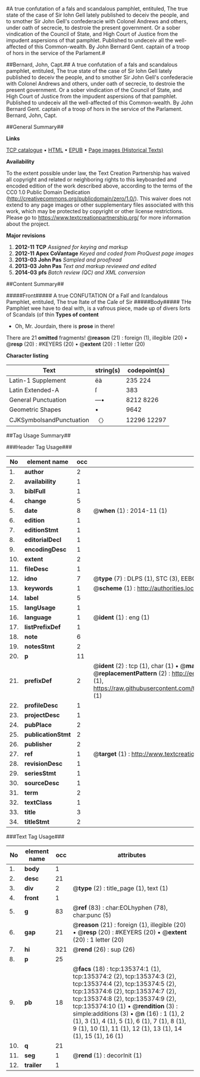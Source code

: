 #A true confutation of a fals and scandalous pamphlet, entituled, The true state of the case of Sir Iohn Gell lately published to deceiv the people, and to smother Sir John Gell's confederacie with Colonel Andrews and others, under oath of secrecie, to destroie the present government. Or a sober vindication of the Council of State, and High Court of Justice from the impudent aspersions of that pamphlet. Published to undeceiv all the well-affected of this Common-wealth. By John Bernard Gent. captain of a troop of hors in the service of the Parlament.#

##Bernard, John, Capt.##
A true confutation of a fals and scandalous pamphlet, entituled, The true state of the case of Sir Iohn Gell lately published to deceiv the people, and to smother Sir John Gell's confederacie with Colonel Andrews and others, under oath of secrecie, to destroie the present government. Or a sober vindication of the Council of State, and High Court of Justice from the impudent aspersions of that pamphlet. Published to undeceiv all the well-affected of this Common-wealth. By John Bernard Gent. captain of a troop of hors in the service of the Parlament.
Bernard, John, Capt.

##General Summary##

**Links**

[TCP catalogue](http://www.ota.ox.ac.uk/tcp/)  • 
[HTML](http://tei.it.ox.ac.uk/tcp/Texts-HTML/free/A76/A76441.html)  • 
[EPUB](http://tei.it.ox.ac.uk/tcp/Texts-EPUB/free/A76/A76441.epub) • 
[Page images (Historical Texts)](https://historicaltexts.jisc.ac.uk/eebo-99899984e)

**Availability**

To the extent possible under law, the Text Creation Partnership has waived all copyright and related or neighboring rights to this keyboarded and encoded edition of the work described above, according to the terms of the CC0 1.0 Public Domain Dedication (http://creativecommons.org/publicdomain/zero/1.0/). This waiver does not extend to any page images or other supplementary files associated with this work, which may be protected by copyright or other license restrictions. Please go to https://www.textcreationpartnership.org/ for more information about the project.

**Major revisions**

1. __2012-11__ __TCP__ *Assigned for keying and markup*
1. __2012-11__ __Apex CoVantage__ *Keyed and coded from ProQuest page images*
1. __2013-03__ __John Pas__ *Sampled and proofread*
1. __2013-03__ __John Pas__ *Text and markup reviewed and edited*
1. __2014-03__ __pfs__ *Batch review (QC) and XML conversion*

##Content Summary##

#####Front#####
 A true CONFUTATION Of a Falſ and ſcandalous Pamphlet, entituled, The true ſtate of the Caſe of Sir 
#####Body#####
THe Pamphlet wee have to deal with, is a vafrous piece, made up of divers ſorts of Scandals (of thin
**Types of content**

  * Oh, Mr. Jourdain, there is **prose** in there!

There are 21 **omitted** fragments! 
 @__reason__ (21) : foreign (1), illegible (20)  •  @__resp__ (20) : #KEYERS (20)  •  @__extent__ (20) : 1 letter (20)

**Character listing**


|Text|string(s)|codepoint(s)|
|---|---|---|
|Latin-1 Supplement|ëà|235 224|
|Latin Extended-A|ſ|383|
|General Punctuation|—•|8212 8226|
|Geometric Shapes|▪|9642|
|CJKSymbolsandPunctuation|〈〉|12296 12297|

##Tag Usage Summary##

###Header Tag Usage###

|No|element name|occ|attributes|
|---|---|---|---|
|1.|__author__|2||
|2.|__availability__|1||
|3.|__biblFull__|1||
|4.|__change__|5||
|5.|__date__|8| @__when__ (1) : 2014-11 (1)|
|6.|__edition__|1||
|7.|__editionStmt__|1||
|8.|__editorialDecl__|1||
|9.|__encodingDesc__|1||
|10.|__extent__|2||
|11.|__fileDesc__|1||
|12.|__idno__|7| @__type__ (7) : DLPS (1), STC (3), EEBO-CITATION (1), PROQUEST (1), VID (1)|
|13.|__keywords__|1| @__scheme__ (1) : http://authorities.loc.gov/ (1)|
|14.|__label__|5||
|15.|__langUsage__|1||
|16.|__language__|1| @__ident__ (1) : eng (1)|
|17.|__listPrefixDef__|1||
|18.|__note__|6||
|19.|__notesStmt__|2||
|20.|__p__|11||
|21.|__prefixDef__|2| @__ident__ (2) : tcp (1), char (1)  •  @__matchPattern__ (2) : ([0-9\-]+):([0-9IVX]+) (1), (.+) (1)  •  @__replacementPattern__ (2) : http://eebo.chadwyck.com/downloadtiff?vid=$1&page=$2 (1), https://raw.githubusercontent.com/textcreationpartnership/Texts/master/tcpchars.xml#$1 (1)|
|22.|__profileDesc__|1||
|23.|__projectDesc__|1||
|24.|__pubPlace__|2||
|25.|__publicationStmt__|2||
|26.|__publisher__|2||
|27.|__ref__|1| @__target__ (1) : http://www.textcreationpartnership.org/docs/. (1)|
|28.|__revisionDesc__|1||
|29.|__seriesStmt__|1||
|30.|__sourceDesc__|1||
|31.|__term__|2||
|32.|__textClass__|1||
|33.|__title__|3||
|34.|__titleStmt__|2||


###Text Tag Usage###

|No|element name|occ|attributes|
|---|---|---|---|
|1.|__body__|1||
|2.|__desc__|21||
|3.|__div__|2| @__type__ (2) : title_page (1), text (1)|
|4.|__front__|1||
|5.|__g__|83| @__ref__ (83) : char:EOLhyphen (78), char:punc (5)|
|6.|__gap__|21| @__reason__ (21) : foreign (1), illegible (20)  •  @__resp__ (20) : #KEYERS (20)  •  @__extent__ (20) : 1 letter (20)|
|7.|__hi__|321| @__rend__ (26) : sup (26)|
|8.|__p__|25||
|9.|__pb__|18| @__facs__ (18) : tcp:135374:1 (1), tcp:135374:2 (2), tcp:135374:3 (2), tcp:135374:4 (2), tcp:135374:5 (2), tcp:135374:6 (2), tcp:135374:7 (2), tcp:135374:8 (2), tcp:135374:9 (2), tcp:135374:10 (1)  •  @__rendition__ (3) : simple:additions (3)  •  @__n__ (16) : 1 (1), 2 (1), 3 (1), 4 (1), 5 (1), 6 (1), 7 (1), 8 (1), 9 (1), 10 (1), 11 (1), 12 (1), 13 (1), 14 (1), 15 (1), 16 (1)|
|10.|__q__|21||
|11.|__seg__|1| @__rend__ (1) : decorInit (1)|
|12.|__trailer__|1||
